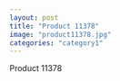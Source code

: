 ```yaml
---
layout: post
title: "Product 11378"
image: "product11378.jpg"
categories: "category1"
---
```

Product 11378
